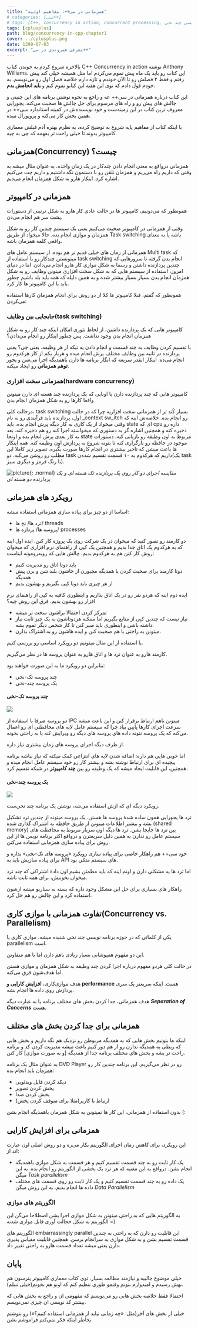 ```yaml
---
title: "همزمانی در سی++: مفاهیم اولیه"
# categories: [سی++]
# tags: [C++, concurrency in action, concurrent processing, موازی کاری, همزمانی, سی++, سی++۱۷, چند نخی, برنامه نویسی چند نخی]
tags: [cplusplus]
path: blog/concurrency-in-cpp-chapter1
cover: ../cplusplus.png
date: 1399-07-03
excerpt: "معرفی همروندی در سی++"
---
```



بالاخره شروع کردم به خوندن کتاب C++ Concurrency in action نوشته 
Anthony Williams. این کتاب رو باید یک ماه پیش تموم می‌کردم اما مثل همیشه
خیلی کند پیش رفتم و فقط ۲ فصلش رو تا الآن خوندم و تازه دارم خلاصه فصل 
اول رو می‌نویسم. به خودم قول دادم که توی این هفته این کتابو تموم کنم و **باید انجامش بدم**.

این کتاب درباره همزمانی در سی++ عه و راجع به نحوه نوشتن برنامه های 
این چنینی و چالش های پیش رو و راه های مرسوم برای حل چالش ها صحبت می‌کنه.
یجورایی معروف ترین کتاب در این زمینه‌ست و خود نویسنده‌ش در کمیته 
استاندارد سی++ در همین بخش کار می‌کنه و پروپوزال میده.

با اینکه کتاب از مفاهیم پایه شروع به توضیح کرده، به نظرم بهتره آدم 
قبلش معماری کامپیوتر بدونه تا خیلی راحت تر بفهمه که چی به چیه.

## همزمانی(Concurrency) چیست؟

همزمانی درواقع به معنی انجام دادن چندکار در یک زمان واحده. به عنوان 
مثال میشه به وقتی که داریم راه می‌ریم و همزمان تلفن رو با دستمون نگه 
داشتیم و داریم چت می‌کنیم اشاره کرد. اینکار هارو به شکل همزمان انجام 
می‌دیم.

## همزمانی در کامپیوتر

همونطور که می‌دونیم، کامپیوتر ها در حالت عادی کار هارو به شکل ترتیبی از دستورات پشت سر هم انجام می‌دن. 

وقتی از همزمانی در کامپیوتر صحبت می‌کنیم یعنی یک سیستم چندین کار رو 
به شکل همزمان و موازی انجام بده. حالا میخواد از طریق Task switching باشه
یا به معنای واقعی کلمه همزمان باشه.

همزمانی از زمان های خیلی قدیم تر هم بوده. از سیستم عامل های Multi 
task که میتونستن چندکار رو با استفاده از task switching انجام بدن گرفته 
تا سرورهایی که چندین پردازنده داشتن و رسما به شکل موازی کار هارو انجام 
می‌دادن. اما در دنیای امروز، استفاده از سیستم هایی که به شکل سخت افزاری 
میتونن وظایف رو به شکل همزمان انجام بدن بسیار بسیار بیشتر شده و به همین 
دلیله که همه باید بلد باشیم چطور باید با این کامپیوتر ها کار کرد.

همونطور که گفتم، قبلا کامپیوتر ها کلا از دو روش برای انجام همزمان کارها استفاده می‌کردن: 

### جابجایی بین وظایف(task switching)

کامپیوتر هایی که یک پردازنده داشتن، از لحاظ تئوری امکان اینکه چند کار
رو به شکل همزمان انجام بدن وجود نداشت. پس چطور اینکار رو انجام می‌دادن؟

با تقسیم کردن وظایف به چند قسمت و انجام دادن یه تیکه از هر وظیفه. 
یعنی چی؟ یعنی پردازنده در ثانیه بین وظایف مختلف پرش انجام میده و هربار 
یکم از کار هرکدوم رو انجام می‌ده. اینکار انقدر سریعه که انگار برنامه ها 
دارن باهمدیگه اجرا می‌شن و یجور **توهم همزمانی** رو ایجاد میکنه.

### همزمانی سخت افزاری(hardware concurrency)

کامپیوتر هایی که چند پردازنده دارن یا اونایی که یک پردازنده چند هسته ای دارن میتونن واقعا کارها رو به شکل همزمان انجام بدن

درحالت کلی، task switching بسیار کُند تر از همزمانی سخت افزاریه چرا که در حالت اول، پردازنده باید فرآیندی رو به نام _context sw_itch
رو انجام بده. خلاصه‌ش اینه که وقتی میخواد از یک کاری به کار دیگه پرش 
انجام بده، باید state ای که cpu داره رو ذخیره کنه و همچنین اشاره گر به 
دستوری که میخواسته اجرا کنه رو هم ذخیره کنه. بعد به کار بعدی پرش انجام 
بده و اونجا state مربوط به اون وظیفه رو بازیابی کنه، دستورات موجود در 
حافظه رو بارگزاری کنه تا بتونه شروع به پردازش اون وظیفه کنه. همه اینکار 
ها باعث میشن که تاخیر بیشتری در انجام کارها صورت بگیره. تصویر زیر کاملا 
این مطلب رو روشن می‌کنه. دو task داریم که هرکدوم به ۱۰ قسمت تقسیم 
شده‌ن(یک task با رنگ قرمز و دیگری سبز).

![picture](https://mark.nl.tab.digital/s/JQTsQntcTBLrRig/preview){: .normal}
_مقایسه اجرای دو کار روی یک پردازنده تک هسته ای و یک پردازنده دو هسته ای_

## رویکرد های همزمانی

اساسا از دو چیز برای پیاده سازی همزمانی استفاده میشه: 

+ ترد ها/ نخ ها/ threads
+ پروسه ها/ پردازه ها/ processes

دو کارمند رو تصور کنید که میخوان در یک شرکت روی یک پروژه کار کنن. 
ایده اول اینه که به هرکدوم یک اتاق جدا بدیم و همچنین یک کپی از راهنمای 
نرم افزاری که میخوان روش کار کنن هم به هرکدوم بدیم. چالش هایی که 
روبه‌رومونه ایناست:

+ باید دوتا اتاق رو مدیریت کنیم
+ دوتا کارمند برای صحبت کردن با همدیگه مجبورن از جاشون بلند شن و برن پیش همدیگه
+ از هر چیزی باید دوتا کپی بگیریم و بهشون بدیم

ایده دوم اینه که هردو نفر رو در یک اتاق بذاریم و اینطوری کافیه یه کپی از راهنمای نرم افزار رو بهشون بدیم. فرق این روش چیه؟

+ تمرکز کردن احتمالا براشون سخت تر میشه
+ نیاز نیست که چندین
	 کپی از منابع بگیریم اما ممکنه هردوتاشون به یک چیز ثابت نیاز داشته باشن و
	 اینطوری باید صبر کنن تا کار شخص دیگر تموم بشه.
+ میتونن به راحتی با هم صحبت کنن و ایده هاشون رو به اشتراک بذارن.

با استفاده از این مثال میتونیم دو رویکرد اساسی رو بررسی کنیم.

کارمند هارو به عنوان ترد ها و اتاق هارو به عنوان پروسه ها در نظر می‌گیریم. 

بنابراین دو رویکرد ما به این صورت خواهند بود:

+ چند پروسه تک-نخی
+ یک پروسه چند-نخی

#### چند پروسه تک-نخی

![](https://seedpuller.space/wp-content/uploads/2020/09/image-2.png)

دو پروسه صرفا با استفاده از IPC میتونن باهم ارتباط برقرار کنن و این 
باعث میشه سرعت اجرای کارها پایین بیاد چرا که سیستم عامل لایه های محافظتی
ای رو اعمال می‌کنه که یک پروسه نتونه داده های پروسه های دیگه رو ویرایش 
کنه یا به راحتی بخونه.

از طرف دیگه اجرای پروسه های زمان بیشتری نیاز داره.

اما خوبی هایی هم داره: اضافه شدن لایه های انتزاعی کمک میکنه که نیاز 
نباشه برنامه پیچیده ای برای ارتباط نوشته بشه و بیشتر کار رو خود سیستم 
عامل انجام میده و همچنین، این قابلیت ایجاد میشه که یک وظیفه رو بین **چند کامپیوتر‌** در شبکه تقسیم کرد.

#### یک پروسه چند-نخی

![](https://seedpuller.space/wp-content/uploads/2020/09/image-3.png)

رویکرد دیگه ای که ازش استفاده می‌شه، نوشتن یک برنامه چند نخی‌ست.

ترد ها یجورایی همون ساده شدهٔ پروسه ها هستن. یک پروسه میتونه از چندین
ترد تشکیل بشه و بیشتر اطلاعات میتونن از طریق حافظه به اشتراک گذاری شده 
(shared memory) بین ترد ها جابجا بشن. ترد ها دیگه اون سربار مربوط به 
محافظت های سیستم عامل رو ندارن به همین دلیل سریعترن و درواقع اکثر برنامه
نویس ها از این روش برای پیاده سازی همزمانی استفاده می‌کنن.

خود سی++ هم راهکار خاصی برای پیاده سازی رویکرد «پروسه های تک-نخی» نداره و برای پیاده سازیش باید به API های سیستم متکی بود.

اما ترد ها یه مشکلی دارن و اونم اینه که باید مطمئن بشیم اون دادهٔ اشتراکی که چند ترد میخوان بخوننش، برای همه ثابت باشه. 

راهکار های بسیاری برای حل این مشکل وجود داره که بسته به سناریو میشه ازشون استفاده کرد و این چالش رو هم حل کرد.

## تفاوت همزمانی با موازی کاری(Concurrency vs. Parallelism)

یکی از کلماتی که در حوزه برنامه نویسی چند نخی شنیده میشه، موازی کاری یا parallelism است.

این دو مفهوم همپوشانی بسیار زیادی باهم دارن اما با هم متفاوتن. 

در حالت کلی هردو مفهوم درباره اجرا کردن چند وظیفه به شکل همزمان و موازی هستن اما هدف‌شون فرق می‌کنه.

هدف موازی‌کاری، **افزایش کارایی و performance** هست. اینکه سریعتر یک سری پردازش روی داده ها انجام بشه.

هدف همزمانی، جدا کردن بخش های مختلف برنامه یا به عبارت دیگه _**Separation of Concerns**_ هست.

## همزمانی برای جدا کردن بخش های مختلف

اینکه ما بتونیم بخش هایی که به همدیگه مربوطن رو نزدیک هم نگه داریم و 
بخش هایی که ربطی به همدیگه ندارن رو از هم دور کنیم باعث میشه مدیریت کردن
کد و برنامه راحت تر بشه و بخش های مختلف برنامه جدا از همدیگه [و به صورت
موازی] کار کنن. 

به عنوان مثال یک برنامه DVD Player رو در نظر می‌گیریم. این برنامه چندین کار رو همزمان باید انجام بده:

+ دیکد کردن فایل ویدئویی
+ پخش کردن تصویر
+ پخش کردن صدا
+ ارتباط با کاربر(مثلا برای متوقف کردن پخش)

بدون استفاده از همزمانی، این کار ها نمیتونن به شکل همزمان باهمدیگه انجام بشن (:

## همزمانی برای افزایش کارایی

این رویکرد، برای کاهش زمان اجرای الگوریتم بکار می‌ره و دو روش اصلی اون عبارت اند از:

+ یک کار ثابت رو به چند قسمت تقسیم کنیم و هر قسمت به شکل موازی 
	باهمدیگه انجام بشن. درواقع به این معنیه که هر ترد یک بخشی از الگوریتم رو
	 انجام بده. به این میگن _Task parallelism_
+ یک داده رو به چند قسمت تقسیم کنیم و یک کار ثابت رو روی قسمت های مختلف داده ها انجام بدیم. به این روش میگن _Data Parallelism_

### الگوریتم های موازی

به الگوریتم هایی که به راحتی میتونن به شکل موازی اجرا بشن اصطلاحا می‌گن این الگوریتم به شکل خجالت آوری قابل موازی شدنه =)

الگوریتم های embarrassingly parallel این قابلیت رو دارن که به راحتی 
به چندین قسمت تقسیم بشن و به شکل موازی به سرانجام برسن. همچنین قابلیت 
مقیاس پذیری دارن یعنی میشه تعداد قسمت هارو به راحتی تغییر داد.

## پایان

خیلی موضوع جالبیه و نیازمند مطالعه بسیار. توی کتاب معماری کامپیوتر 
پترسون هم بهش رسیدم و امیدوارم بتونم وقتمو طوری تنظیم کنم که اونو هم 
بخونم(خیلی تنبلم). 

احتمالا فقط خلاصه بخش هایی رو می‌نویسم که مفهومی ان و راجع به بخش هایی که بیشتر کد نویسی ان چیزی نمی‌نویسم.

خیلی از بخش های آخر(مثل: «چه زمانی نباید از همزمانی استفاده کنیم؟»)  رو ننوشتم بخاطر اینکه فکر نمی‌کنم فراموشم بشن 
